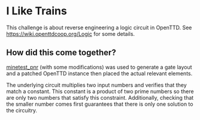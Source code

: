 # I Like Trains

This challenge is about reverse engineering a logic circuit in OpenTTD.
See https://wiki.openttdcoop.org/Logic for some details.

## How did this come together?
[minetest_pnr](https://github.com/google/minetest_pnr/) (with some
modifications) was used to generate a gate layout and a patched OpenTTD
instance then placed the actual relevant elements.

The underlying circuit multiplies two input numbers and verifies that they
match a constant. This constant is a product of two prime numbers so there
are only two numbers that satisfy this constraint. Additionally, checking that
the smaller number comes first guarantees that there is only one solution to
the circuitry.
